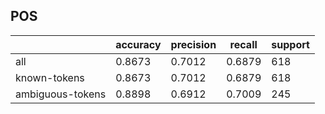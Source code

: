 
## POS

|                  | accuracy | precision | recall | support |
|------------------|----------|-----------|--------|---------|
| all              | 0.8673   | 0.7012    | 0.6879 | 618     |
| known-tokens     | 0.8673   | 0.7012    | 0.6879 | 618     |
| ambiguous-tokens | 0.8898   | 0.6912    | 0.7009 | 245     |

